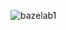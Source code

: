 ![bazelab1](https://user-images.githubusercontent.com/64086283/123670928-680e2580-d846-11eb-8e6e-0f9556931b99.png)
